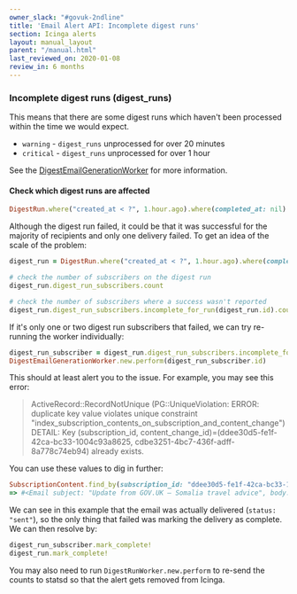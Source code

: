 ```yaml
---
owner_slack: "#govuk-2ndline"
title: 'Email Alert API: Incomplete digest runs'
section: Icinga alerts
layout: manual_layout
parent: "/manual.html"
last_reviewed_on: 2020-01-08
review_in: 6 months
---
```


### Incomplete digest runs (digest_runs)

This means that there are some digest runs which haven't been processed within
the time we would expect.

* `warning` - `digest_runs` unprocessed for over 20 minutes
* `critical` - `digest_runs` unprocessed for over 1 hour

See the [DigestEmailGenerationWorker][digest-email-generation-worker] for more information.

#### Check which digest runs are affected

```ruby
DigestRun.where("created_at < ?", 1.hour.ago).where(completed_at: nil)
```

Although the digest run failed, it could be that it was successful for the
majority of recipients and only one delivery failed. To get an idea of the
scale of the problem:

```ruby
digest_run = DigestRun.where("created_at < ?", 1.hour.ago).where(completed_at: nil).first

# check the number of subscribers on the digest run
digest_run.digest_run_subscribers.count

# check the number of subscribers where a success wasn't reported
digest_run.digest_run_subscribers.incomplete_for_run(digest_run.id).count
```

If it's only one or two digest run subscribers that failed, we can try
re-running the worker individually:

```ruby
digest_run_subscriber = digest_run.digest_run_subscribers.incomplete_for_run(digest_run.id).first
DigestEmailGenerationWorker.new.perform(digest_run_subscriber.id)
```

This should at least alert you to the issue. For example, you may see
this error:

> ActiveRecord::RecordNotUnique (PG::UniqueViolation: ERROR:  duplicate key value violates unique constraint "index_subscription_contents_on_subscription_and_content_change")
> DETAIL:  Key (subscription_id, content_change_id)=(ddee30d5-fe1f-42ca-bc33-1004c93a8625, cdbe3251-4bc7-436f-adff-8a778c74eb94) already exists.

You can use these values to dig in further:

```ruby
SubscriptionContent.find_by(subscription_id: "ddee30d5-fe1f-42ca-bc33-1004c93a8625", content_change_id: "cdbe3251-4bc7-436f-adff-8a778c74eb94").email
=> #<Email subject: "Update from GOV.UK – Somalia travel advice", body: "Update on GOV.UK.\n\n---\n[Somalia travel advice](htt...", created_at: "2020-03-16 12:04:00", updated_at: "2020-03-16 12:49:24", address: "REDACTED", id: "05576896-1b74-4c6f-9744-7657fd752b69", finished_sending_at: "2020-03-16 12:49:22", archived_at: "2020-03-16 13:31:57", subscriber_id: 1834366, status: "sent", failure_reason: nil, marked_as_spam: nil>
```

We can see in this example that the email was actually delivered
(`status: "sent"`), so the only thing that failed was marking the delivery
as complete. We can then resolve by:

```ruby
digest_run_subscriber.mark_complete!
digest_run.mark_complete!
```

You may also need to run `DigestRunWorker.new.perform` to re-send the counts
to statsd so that the alert gets removed from Icinga.

[digest-email-generation-worker]: https://github.com/alphagov/email-alert-api/blob/master/app/workers/digest_email_generation_worker.rb
